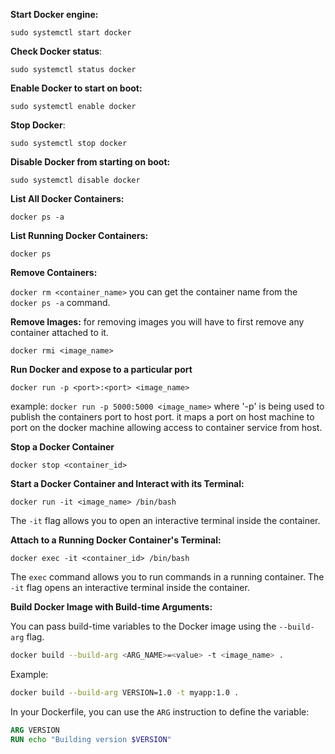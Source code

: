 
**Start Docker engine:** 

`sudo systemctl start docker`

**Check Docker status**:

`sudo systemctl status docker`

**Enable Docker to start on boot:**

`sudo systemctl enable docker`

**Stop Docker**:

`sudo systemctl stop docker`

**Disable Docker from starting on boot:**

`sudo systemctl disable docker`

**List All Docker Containers:**

`docker ps -a`

**List Running Docker Containers:**

`docker ps`

**Remove Containers:**

`docker rm <container_name>`
you can get the container name from the `docker ps -a` command. 

**Remove Images:**
for removing images you will have to first remove any container attached to it. 

`docker rmi <image_name>`

**Run Docker and expose to a particular port**

`docker run -p <port>:<port> <image_name>`

example: `docker run -p 5000:5000 <image_name>`
where '-p' is being used to publish the containers port to host port. it maps a port on host machine to port on the docker machine allowing access to container service from host. 

**Stop a Docker Container**

`docker stop <container_id>`


**Start a Docker Container and Interact with its Terminal:**

`docker run -it <image_name> /bin/bash`

The `-it` flag allows you to open an interactive terminal inside the container.


**Attach to a Running Docker Container's Terminal:**

`docker exec -it <container_id> /bin/bash`

The `exec` command allows you to run commands in a running container. The `-it` flag opens an interactive terminal inside the container.


**Build Docker Image with Build-time Arguments:**

You can pass build-time variables to the Docker image using the `--build-arg` flag.

```sh
docker build --build-arg <ARG_NAME>=<value> -t <image_name> .
```

Example:

```sh
docker build --build-arg VERSION=1.0 -t myapp:1.0 .
```

In your Dockerfile, you can use the `ARG` instruction to define the variable:

```Dockerfile
ARG VERSION
RUN echo "Building version $VERSION"
```

